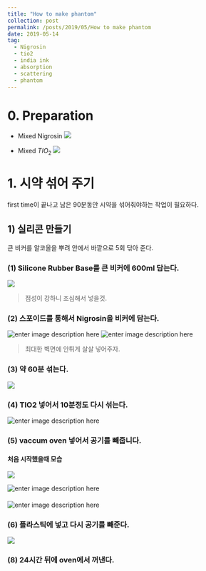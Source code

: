 ```yaml
---
title: "How to make phantom"
collection: post
permalink: /posts/2019/05/How to make phantom
date: 2019-05-14
tag:
  - Nigrosin
  - tio2
  - india ink
  - absorption
  - scattering
  - phantom
---
```

# 0. Preparation

- Mixed Nigrosin
![
](https://lh3.googleusercontent.com/0d19BpZ6Zv-UJ7m7qEP2-L45-fCI9RQsYjZh6ZtVG7UceshpEQAnz2LbCOb9uVsBYXfqcvqbmyhw "mixed_nigrosin")

- Mixed $TIO_2$
![
](https://lh3.googleusercontent.com/r-Fc6IGBcrp7lv5g5AmOrFGR2nUZM-aUAQ4ZQRe0SWbKSny5seMS7ZrFRvOG-wOEv0sfQfFI8MpG "tio2")

# 1. 시약 섞어 주기
first time이 끝나고 남은 90분동안 시약을 섞어줘야하는 작업이 필요하다.

## 1) 실리콘 만들기
큰 비커를 알코올을 뿌려 안에서 바깥으로 5회 닦아 준다.
### (1) Silicone Rubber Base를 큰 비커에 600ml 담는다.
![
](https://lh3.googleusercontent.com/EBgmwYX1bQ5nz9u-vYrlKjppp0hZI2tACb5J1NqJOoRxJyk8UUScFv-QFZ3CJ5E4b5HzVw7-l4QW "rubber")
> 점성이 강하니 조심해서 넣을것.

### (2) 스포이드를 통해서 Nigrosin을 비커에 담는다.
![enter image description here](https://lh3.googleusercontent.com/fmjLSZKbYgLH6jCjyPMEdXZ0wy6U6ni21LKvrKbtHYsqdQK8gTZJ9AJJBPBGn1W0bKId3MTpcTxf)
![enter image description here](https://lh3.googleusercontent.com/0nfANffjXnNB5HDahDD4AONOBb3Rhepi17clMMPaVsb1xDCFCAioSOAlefLuyqgvysHKy6C5jYkX)
> 최대한 벽면에 안튀게 살살 넣어주자.
### (3) 약 60분 섞는다.
![
](https://lh3.googleusercontent.com/Hkl1pqdg-G7i3OlFtpIo8ggMeKl9-C-SESLZtYfIUdeN-NF4LkWQHqQU6afBuHOV6lta1kgm9uY0 "shaking")

### (4) TIO2 넣어서 10분정도 다시 섞는다.
![enter image description here](https://lh3.googleusercontent.com/mVx5dpIg7KLkvhih5w-KcgSnmxA0Spo5OjrTrTSwsoILMzunUyWx5Qki0ePJoiZrW3D-GLxC_H_6 "mix tio2")
### (5) vaccum oven 넣어서 공기를 빼줍니다.
#### 처음 시작했을때 모습
![
](https://lh3.googleusercontent.com/VjsPPlLk7Vd_MKEiB1re-RK7D_JTVLrh8N59r53dpgmwOfKK13kddsjwHL2_HeGFvKGDmsDCTI06 "before1")

![enter image description here](https://lh3.googleusercontent.com/oeqAXUPxKHXUq-5aFKPPjnJ4rTfjQ-VcLyoXmunaHU4aLZ_UQj_6Yd0mDSNcqHUEfAcYXFeAKy7M "1")
#### 

![enter image description here](https://lh3.googleusercontent.com/k4Hl0uGamPBpqSsYp_8jhubKjVQiGP34iVIuWHqYgZfPJoKbwnOlzXlUTboKSjOxX1PMEoCIdFwb)
### (6) 플라스틱에 넣고 다시 공기를 빼준다.
![
](https://lh3.googleusercontent.com/7mpLDGilKjkN9nuUqLk-7f2KYfd8uczMq-R-klPdA67nxxk2Q6kVWNL3g2dCaB_rHcZZBz6iaYEb "complete")
### (8) 24시간 뒤에 oven에서 꺼낸다.



<!--stackedit_data:
eyJoaXN0b3J5IjpbMTI3NjYwNTc0MywxMDk5OTYxMDk1LC0xOD
gxMDYwMjk5LDcyNTkyNjUzOSwxMjA2ODMzNjE0LC02ODQ0MjQ3
MDNdfQ==
-->